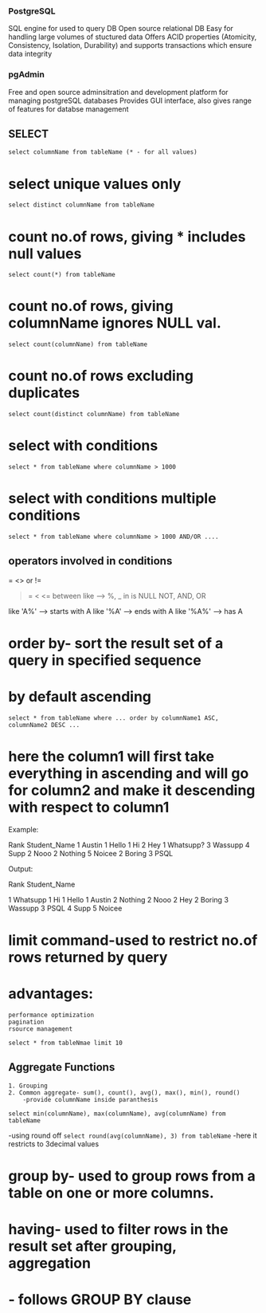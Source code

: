 ### PostgreSQL

SQL engine for used to query DB
Open source relational DB
Easy for handling large volumes of stuctured data
Offers ACID properties (Atomicity, Consistency, Isolation, Durability) and supports transactions which ensure data integrity

### pgAdmin

Free and open source adminsitration and development platform for managing postgreSQL databases
Provides GUI interface, also gives range of features for databse management

## SELECT
```select columnName from tableName (* - for all values)```

# select unique values only
```select distinct columnName from tableName``` 

# count no.of rows, giving * includes null values
```select count(*) from tableName```

# count no.of rows, giving columnName ignores NULL val.
```select count(columnName) from tableName```

# count no.of rows excluding duplicates
```select count(distinct columnName) from tableName```

# select with conditions
```select * from tableName where columnName > 1000  ```

# select with conditions multiple conditions
```select * from tableName where columnName > 1000 AND/OR .... ```

## operators involved in conditions

=
<> or !=
>
>=
<
<=
between
like --> %, _
in
is NULL
NOT, AND, OR

like 'A%' --> starts with A
like '%A' --> ends with A
like '%A%' --> has A

# order by- sort the result set of a query in specified sequence
# by default ascending
```select * from tableName where ... order by columnName1 ASC, columnName2 DESC ... ```
# here the column1 will first take everything in ascending and will go for column2 and make it descending with respect to column1

Example:

Rank    Student_Name
1       Austin
1       Hello
1       Hi
2       Hey
1       Whatsupp?
3       Wassupp
4       Supp
2       Nooo
2       Nothing
5       Noicee
2       Boring
3       PSQL

Output:

Rank    Student_Name

1       Whatsupp
1       Hi
1       Hello
1       Austin
2       Nothing
2       Nooo
2       Hey
2       Boring
3       Wassupp
3       PSQL
4       Supp
5       Noicee

# limit command-used to restrict no.of rows returned by query
# advantages: 
    performance optimization
    pagination
    rsource management

```select * from tableNmae limit 10```

## Aggregate Functions
    1. Grouping
    2. Common aggregate- sum(), count(), avg(), max(), min(), round()
        -provide columnName inside paranthesis

```select min(columnName), max(columnName), avg(columnName) from tableName```

-using round off
```select round(avg(columnName), 3) from tableName```
    -here it restricts to 3decimal values

# group by- used to group rows from a table on one or more columns.

# having- used to filter rows in the result set after grouping, aggregation
#       - follows GROUP BY clause
















